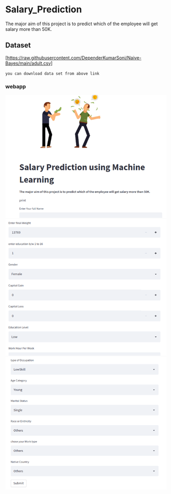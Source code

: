 # Salary_Prediction
The major aim of this project is to predict which of the employee will get salary more than 50K.

## Dataset 
[https://raw.githubusercontent.com/DependerKumarSoni/Naive-Bayes/main/adult.csv]

`you can download data set from above link`

### **webapp**
![pimg1](pimg1.png)
![pimg2](pimg2.png)
![pimg3](pimg3.png)
